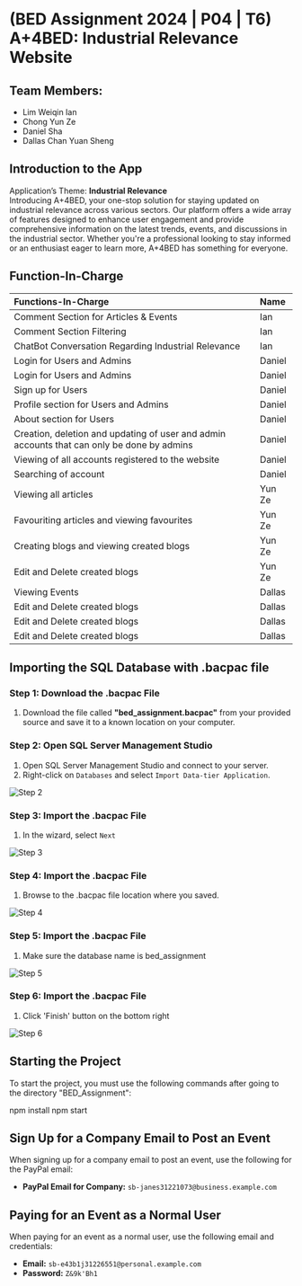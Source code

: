 # (BED Assignment 2024 | P04 | T6) <br>A+4BED: Industrial Relevance Website

## Team Members:
- Lim Weiqin Ian
- Chong Yun Ze
- Daniel Sha
- Dallas Chan Yuan Sheng 

## Introduction to the App
Application’s Theme: **Industrial Relevance** <br> 
Introducing A+4BED, your one-stop solution for staying updated on industrial relevance across various sectors. Our platform offers a wide array of features designed to enhance user engagement and provide comprehensive information on the latest trends, events, and discussions in the industrial sector. Whether you're a professional looking to stay informed or an enthusiast eager to learn more, A+4BED has something for everyone.


## Function-In-Charge

| Functions-In-Charge                                                       | Name     |
|:--------------------------------------------------------------------------|:---------|
| Comment Section for Articles & Events                                     | Ian      |
| Comment Section Filtering                                                 | Ian      |
| ChatBot Conversation Regarding Industrial Relevance                       | Ian      |
| Login for Users and Admins                                                | Daniel   |
| Login for Users and Admins                                                | Daniel   |
| Sign up for Users                                                         | Daniel   |
| Profile section for Users and Admins                                      | Daniel   |
| About section for Users                                                   | Daniel   |
| Creation, deletion and updating of user and admin accounts that can only be done by admins | Daniel |
| Viewing of all accounts registered to the website                         | Daniel   |
| Searching of account                                                      | Daniel   |
| Viewing all articles                                                      | Yun Ze   |
| Favouriting articles and viewing favourites                               | Yun Ze   |
| Creating blogs and viewing created blogs                                  | Yun Ze   |
| Edit and Delete created blogs                                             | Yun Ze   |
| Viewing Events                                                            | Dallas   |
| Edit and Delete created blogs                                             | Dallas   |
| Edit and Delete created blogs                                             | Dallas   |
| Edit and Delete created blogs                                             | Dallas   |

## Importing the SQL Database with .bacpac file

### Step 1: Download the .bacpac File
1. Download the file called **"bed_assignment.bacpac"** from your provided source and save it to a known location on your computer.

### Step 2: Open SQL Server Management Studio
1. Open SQL Server Management Studio and connect to your server.
2. Right-click on `Databases` and select `Import Data-tier Application`.

![Step 2](public/images/Step-2.png)

### Step 3: Import the .bacpac File
1. In the wizard, select `Next`

![Step 3](public/images/Step-3.png)

### Step 4: Import the .bacpac File
1. Browse to the .bacpac file location where you saved.

![Step 4](public/images/Step-4.png)

### Step 5: Import the .bacpac File
1. Make sure the database name is bed_assignment

![Step 5](public/images/Step-5.png)

### Step 6: Import the .bacpac File
1. Click 'Finish' button on the bottom right

![Step 6](public/images/Step-6.png)

## Starting the Project
To start the project, you must use the following commands after going to the directory "BED_Assignment":

npm install
npm start

## Sign Up for a Company Email to Post an Event
When signing up for a company email to post an event, use the following for the PayPal email:
- **PayPal Email for Company:** `sb-janes31221073@business.example.com`

## Paying for an Event as a Normal User
When paying for an event as a normal user, use the following email and credentials:
- **Email:** `sb-e43b1j31226551@personal.example.com`
- **Password:** `Z&9k'Bh1`






